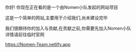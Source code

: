 你好!
你现在正在看的是一个由Nomen小队发起的网站项目  

这是一个简单的网站,主要用于介绍我们,尚未建设完毕  

我们很期待你的加入与贡献,在贡献之前,你需要先加入Nomen小队  
详情请前往临时官网  

https://Nomen-Team.netlify.app

